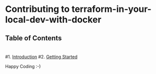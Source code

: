 # Contributing to terraform-in-your-local-dev-with-docker
 ## Table of Contents
 #
 #1. [Introduction](#introduction)
 #2. [Getting Started](#getting-started)

Happy Coding :-)

